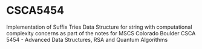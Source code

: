 # CSCA5454
Implementation of Suffix Tries Data Structure for string with computational complexity concerns as part of the notes for MSCS Colorado Boulder
CSCA 5454 - Advanced Data Structures, RSA and Quantum Algorithms

